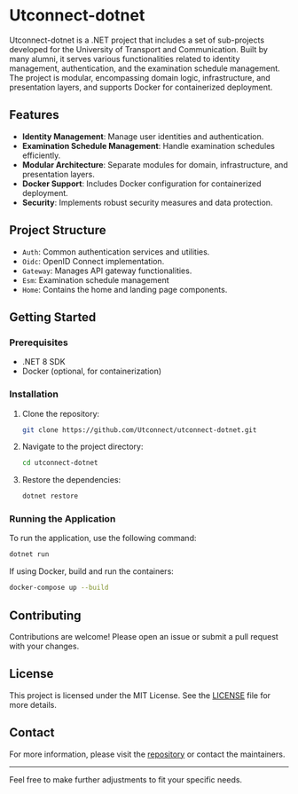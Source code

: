 # Utconnect-dotnet

Utconnect-dotnet is a .NET project that includes a set of sub-projects developed for the University of Transport and Communication. Built by many alumni, it serves various functionalities related to identity management, 
authentication, and the examination schedule management. The project is modular, encompassing domain logic, infrastructure, and presentation layers, and supports Docker for containerized deployment.

## Features

- **Identity Management**: Manage user identities and authentication.
- **Examination Schedule Management**: Handle examination schedules efficiently.
- **Modular Architecture**: Separate modules for domain, infrastructure, and presentation layers.
- **Docker Support**: Includes Docker configuration for containerized deployment.
- **Security**: Implements robust security measures and data protection.

## Project Structure
- `Auth`: Common authentication services and utilities.
- `Oidc`: OpenID Connect implementation.
- `Gateway`: Manages API gateway functionalities.
- `Esm`: Examination schedule management
- `Home`: Contains the home and landing page components.

## Getting Started

### Prerequisites

- .NET 8 SDK
- Docker (optional, for containerization)

### Installation

1. Clone the repository:
    ```sh
    git clone https://github.com/Utconnect/utconnect-dotnet.git
    ```
2. Navigate to the project directory:
    ```sh
    cd utconnect-dotnet
    ```
3. Restore the dependencies:
    ```sh
    dotnet restore
    ```

### Running the Application

To run the application, use the following command:
```sh
dotnet run
```

If using Docker, build and run the containers:
```sh
docker-compose up --build
```

## Contributing

Contributions are welcome! Please open an issue or submit a pull request with your changes.

## License

This project is licensed under the MIT License. See the [LICENSE](LICENSE) file for more details.

## Contact

For more information, please visit the [repository](https://github.com/Utconnect/utconnect-dotnet) or contact the maintainers.

---

Feel free to make further adjustments to fit your specific needs.
